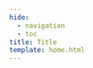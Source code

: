 ```yaml
---
hide:
  - navigation
  - toc
title: Title
template: home.html
---
```

<style>

.md-main__inner {
  margin-top: 0;
  height: 0;
}

.md-content {
  height: 0;
  overflow: hidden;
}

</style>
